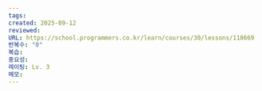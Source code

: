 ```yaml
---
tags:
created: 2025-09-12
reviewed:
URL: https://school.programmers.co.kr/learn/courses/30/lessons/118669
반복수: "0"
복습:
중요성:
레이팅: Lv. 3
메모:
---
```

